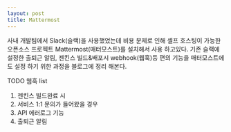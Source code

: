 ```yaml
---
layout: post
title: Mattermost
---
```


사내 개발팀에서 Slack(슬랙)을 사용했었는데 비용 문제로 인해 셀프 호스팅이 가능한 오픈소스 프로젝트 Mattermost(매터모스트)를 설치해서 사용 하고있다.
기존 슬랙에 설정한 출퇴근 알림, 젠킨스 빌드&배포시 webhook(웹훅)등 편의 기능을 매터모스트에도 설정 하기 위한 과정을 블로그에 정리 해본다.

TODO 웹훅 list
1. 젠킨스 빌드완료 시
2. 서비스 1:1 문의가 들어왔을 경우 
3. API 에러로그 기능
4. 출퇴근 알림

